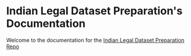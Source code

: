 # Indian Legal Dataset Preparation's Documentation

Welcome to the documentation for the [Indian Legal Dataset Preparation
Repo](https://github.com/upalbhattacharya/indian-legal-dataset-preparation)
